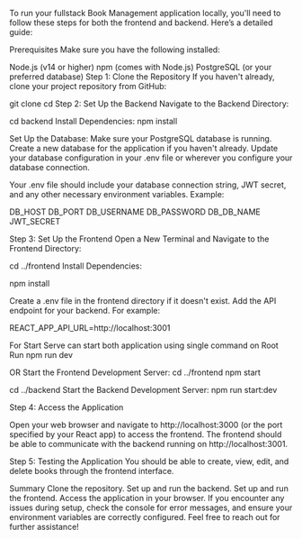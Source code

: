 To run your fullstack Book Management application locally, you'll need to follow these steps for both the frontend and backend. Here’s a detailed guide:

Prerequisites
Make sure you have the following installed:

Node.js (v14 or higher)
npm (comes with Node.js)
PostgreSQL (or your preferred database)
Step 1: Clone the Repository
If you haven't already, clone your project repository from GitHub:



git clone <your-repository-url>
cd <your-project-directory>
Step 2: Set Up the Backend
Navigate to the Backend Directory:

cd backend
Install Dependencies:
npm install

Set Up the Database:
Make sure your PostgreSQL database is running. Create a new database for the application if you haven't already.
Update your database configuration in your .env file or wherever you configure your database connection.

Your .env file should include your database connection string, 
JWT secret, and any other necessary environment variables. Example:

DB_HOST
DB_PORT
DB_USERNAME
DB_PASSWORD
DB_DB_NAME
JWT_SECRET




Step 3: Set Up the Frontend
Open a New Terminal and Navigate to the Frontend Directory:


cd ../frontend
Install Dependencies:

npm install


Create a .env file in the frontend directory if it doesn't exist.
Add the API endpoint for your backend. For example:

REACT_APP_API_URL=http://localhost:3001

For Start Serve 
can start both application using single command 
on Root  Run 
npm run dev

OR 
Start the Frontend Development Server:
cd ../frontend
npm start

cd ../backend
Start the Backend Development Server:
npm run start:dev



Step 4: Access the Application

Open your web browser and navigate to http://localhost:3000 (or the port specified by your React app) to access the frontend.
The frontend should be able to communicate with the backend running on http://localhost:3001.


Step 5: Testing the Application
You should be able to create, view, edit, and delete books through the frontend interface.



Summary
Clone the repository.
Set up and run the backend.
Set up and run the frontend.
Access the application in your browser.
If you encounter any issues during setup, check the console for error messages, and ensure your environment variables are correctly configured. Feel free to reach out for further assistance!
